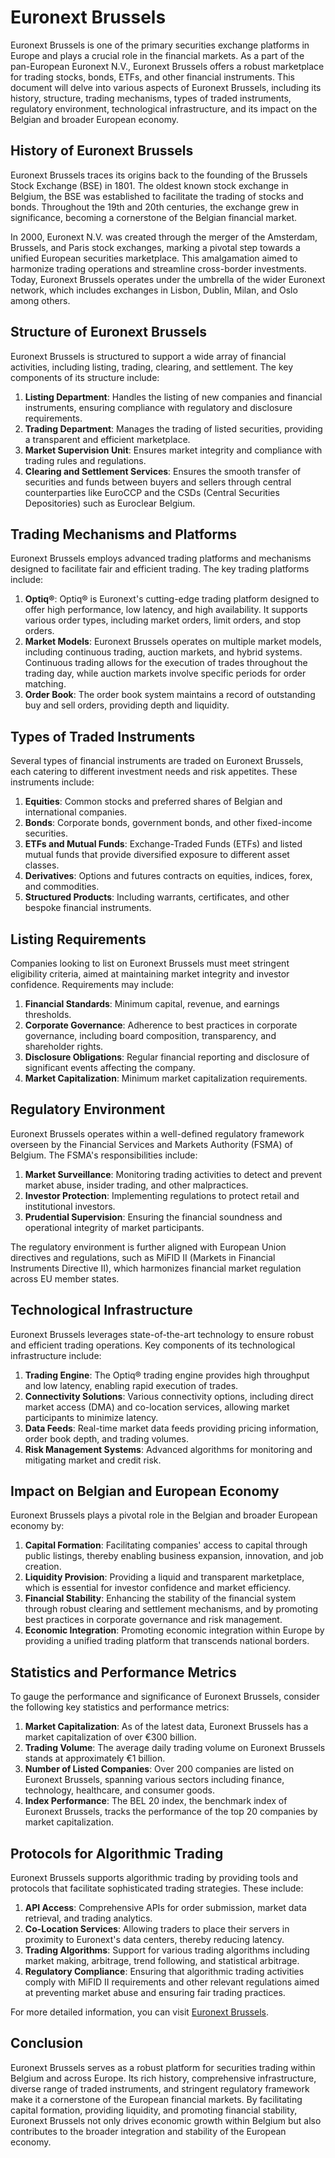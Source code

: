 # Euronext Brussels

Euronext Brussels is one of the primary securities exchange platforms in Europe and plays a crucial role in the financial markets. As a part of the pan-European Euronext N.V., Euronext Brussels offers a robust marketplace for trading stocks, bonds, ETFs, and other financial instruments. This document will delve into various aspects of Euronext Brussels, including its history, structure, trading mechanisms, types of traded instruments, regulatory environment, technological infrastructure, and its impact on the Belgian and broader European economy.

## History of Euronext Brussels

Euronext Brussels traces its origins back to the founding of the Brussels Stock Exchange (BSE) in 1801. The oldest known stock exchange in Belgium, the BSE was established to facilitate the trading of stocks and bonds. Throughout the 19th and 20th centuries, the exchange grew in significance, becoming a cornerstone of the Belgian financial market.

In 2000, Euronext N.V. was created through the merger of the Amsterdam, Brussels, and Paris stock exchanges, marking a pivotal step towards a unified European securities marketplace. This amalgamation aimed to harmonize trading operations and streamline cross-border investments. Today, Euronext Brussels operates under the umbrella of the wider Euronext network, which includes exchanges in Lisbon, Dublin, Milan, and Oslo among others.

## Structure of Euronext Brussels

Euronext Brussels is structured to support a wide array of financial activities, including listing, trading, clearing, and settlement. The key components of its structure include:

1. **Listing Department**: Handles the listing of new companies and financial instruments, ensuring compliance with regulatory and disclosure requirements.
2. **Trading Department**: Manages the trading of listed securities, providing a transparent and efficient marketplace.
3. **Market Supervision Unit**: Ensures market integrity and compliance with trading rules and regulations.
4. **Clearing and Settlement Services**: Ensures the smooth transfer of securities and funds between buyers and sellers through central counterparties like EuroCCP and the CSDs (Central Securities Depositories) such as Euroclear Belgium.

## Trading Mechanisms and Platforms

Euronext Brussels employs advanced trading platforms and mechanisms designed to facilitate fair and efficient trading. The key trading platforms include:

1. **Optiq®**: Optiq® is Euronext's cutting-edge trading platform designed to offer high performance, low latency, and high availability. It supports various order types, including market orders, limit orders, and stop orders.
2. **Market Models**: Euronext Brussels operates on multiple market models, including continuous trading, auction markets, and hybrid systems. Continuous trading allows for the execution of trades throughout the trading day, while auction markets involve specific periods for order matching.
3. **Order Book**: The order book system maintains a record of outstanding buy and sell orders, providing depth and liquidity.

## Types of Traded Instruments

Several types of financial instruments are traded on Euronext Brussels, each catering to different investment needs and risk appetites. These instruments include:

1. **Equities**: Common stocks and preferred shares of Belgian and international companies.
2. **Bonds**: Corporate bonds, government bonds, and other fixed-income securities.
3. **ETFs and Mutual Funds**: Exchange-Traded Funds (ETFs) and listed mutual funds that provide diversified exposure to different asset classes.
4. **Derivatives**: Options and futures contracts on equities, indices, forex, and commodities.
5. **Structured Products**: Including warrants, certificates, and other bespoke financial instruments.

## Listing Requirements

Companies looking to list on Euronext Brussels must meet stringent eligibility criteria, aimed at maintaining market integrity and investor confidence. Requirements may include:

1. **Financial Standards**: Minimum capital, revenue, and earnings thresholds.
2. **Corporate Governance**: Adherence to best practices in corporate governance, including board composition, transparency, and shareholder rights.
3. **Disclosure Obligations**: Regular financial reporting and disclosure of significant events affecting the company.
4. **Market Capitalization**: Minimum market capitalization requirements.

## Regulatory Environment

Euronext Brussels operates within a well-defined regulatory framework overseen by the Financial Services and Markets Authority (FSMA) of Belgium. The FSMA's responsibilities include:

1. **Market Surveillance**: Monitoring trading activities to detect and prevent market abuse, insider trading, and other malpractices.
2. **Investor Protection**: Implementing regulations to protect retail and institutional investors.
3. **Prudential Supervision**: Ensuring the financial soundness and operational integrity of market participants.

The regulatory environment is further aligned with European Union directives and regulations, such as MiFID II (Markets in Financial Instruments Directive II), which harmonizes financial market regulation across EU member states.

## Technological Infrastructure

Euronext Brussels leverages state-of-the-art technology to ensure robust and efficient trading operations. Key components of its technological infrastructure include:

1. **Trading Engine**: The Optiq® trading engine provides high throughput and low latency, enabling rapid execution of trades.
2. **Connectivity Solutions**: Various connectivity options, including direct market access (DMA) and co-location services, allowing market participants to minimize latency.
3. **Data Feeds**: Real-time market data feeds providing pricing information, order book depth, and trading volumes.
4. **Risk Management Systems**: Advanced algorithms for monitoring and mitigating market and credit risk.

## Impact on Belgian and European Economy

Euronext Brussels plays a pivotal role in the Belgian and broader European economy by:

1. **Capital Formation**: Facilitating companies' access to capital through public listings, thereby enabling business expansion, innovation, and job creation.
2. **Liquidity Provision**: Providing a liquid and transparent marketplace, which is essential for investor confidence and market efficiency.
3. **Financial Stability**: Enhancing the stability of the financial system through robust clearing and settlement mechanisms, and by promoting best practices in corporate governance and risk management.
4. **Economic Integration**: Promoting economic integration within Europe by providing a unified trading platform that transcends national borders.

## Statistics and Performance Metrics

To gauge the performance and significance of Euronext Brussels, consider the following key statistics and performance metrics:

1. **Market Capitalization**: As of the latest data, Euronext Brussels has a market capitalization of over €300 billion.
2. **Trading Volume**: The average daily trading volume on Euronext Brussels stands at approximately €1 billion.
3. **Number of Listed Companies**: Over 200 companies are listed on Euronext Brussels, spanning various sectors including finance, technology, healthcare, and consumer goods.
4. **Index Performance**: The BEL 20 index, the benchmark index of Euronext Brussels, tracks the performance of the top 20 companies by market capitalization.

## Protocols for Algorithmic Trading

Euronext Brussels supports algorithmic trading by providing tools and protocols that facilitate sophisticated trading strategies. These include:

1. **API Access**: Comprehensive APIs for order submission, market data retrieval, and trading analytics.
2. **Co-Location Services**: Allowing traders to place their servers in proximity to Euronext's data centers, thereby reducing latency.
3. **Trading Algorithms**: Support for various trading algorithms including market making, arbitrage, trend following, and statistical arbitrage.
4. **Regulatory Compliance**: Ensuring that algorithmic trading activities comply with MiFID II requirements and other relevant regulations aimed at preventing market abuse and ensuring fair trading practices.

For more detailed information, you can visit [Euronext Brussels](https://www.euronext.com/en/markets/brussels).

## Conclusion

Euronext Brussels serves as a robust platform for securities trading within Belgium and across Europe. Its rich history, comprehensive infrastructure, diverse range of traded instruments, and stringent regulatory framework make it a cornerstone of the European financial markets. By facilitating capital formation, providing liquidity, and promoting financial stability, Euronext Brussels not only drives economic growth within Belgium but also contributes to the broader integration and stability of the European economy.